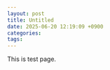```yaml
---
layout: post
title: Untitled
date: 2025-06-20 12:19:09 +0900
categories: 
tags:
---
```

This is test page.
